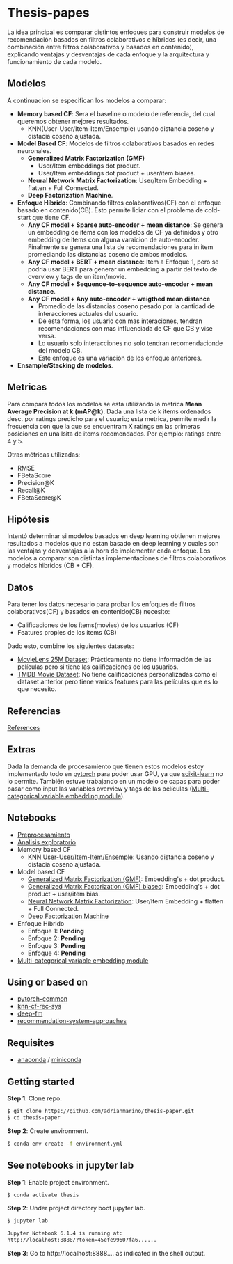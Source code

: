 
# Thesis-papes

La idea principal es comparar distintos enfoques para construir modelos de recomendación basados en filtros colaborativos e híbridos (es decir,  una combinación entre filtros colaborativos y basados en contenido), explicando ventajas y desventajas de cada enfoque y la arquitectura y funcionamiento de cada modelo.

## Modelos

A continuacion se especifican los modelos a comparar:

 *  **Memory based CF**: Sera el baseline o modelo de referencia, del cual queremos obtener mejores resultados.
    * KNN(User-User/Item-Item/Ensemple) usando distancia coseno y distacia coseno ajustada.
 *  **Model Based CF**: Modelos de filtros colaborativos basados en redes neuronales.
    *   **Generalized Matrix Factorization (GMF)**
        * User/Item embeddings dot product.
        * User/Item embeddings dot product + user/item biases.
    *   **Neural Network Matrix Factorization**: User/Item Embedding + flatten + Full Connected.
    *   **Deep Factorization Machine**.
 * **Enfoque Híbrido**: Combinando filtros colaborativos(CF) con el enfoque basado en contenido(CB). Esto permite lidiar con el problema de cold-start que tiene CF.
    * **Any CF model + Sparse auto-encoder + mean distance**: Se genera un embedding de items con los modelos de CF ya definidos y otro embedding de items con alguna varaicion de auto-encoder. Finalmente se genera una lista de recomendaciones para in item promediando las distancias coseno de ambos modelos.
    * **Any CF model + BERT + mean distance**: Item a Enfoque 1, pero se podria usar BERT para generar un embedding a partir del texto de overview y tags de un item/movie.
    * **Any CF model + Sequence-to-sequence auto-encoder + mean distance**.
    * **Any CF model + Any auto-encoder + weigthed mean distance**
        * Promedio de las distancias coseno pesado por la cantidad de interacciones actuales del usuario.
        * De esta forma, los usuario con mas interaciones, tendran recomendaciones con mas influenciada de CF que CB y vise versa.
        * Lo usuario solo interacciones no solo tendran recomendacionde del modelo CB.
        * Este enfoque es una variación de los enfoque anteriores.
 * **Ensample/Stacking de modelos**.

## Metricas

Para compara todos los modelos se esta utilizando la metrica **Mean Average Precision at k (mAP@k)**. Dada una lista de k items ordenados desc. por ratings predicho para el usuario; esta metrica, permite medir la frecuencia con que la que se encuentram X ratings en las primeras posiciones en una lsita de items recomendados. Por ejemplo: ratings entre 4 y 5.

Otras métricas utilizadas:
* RMSE
* FBetaScore
* Precision@K
* Recall@K
* FBetaScore@K

## Hipótesis

Intentó determinar si modelos basados en deep learning obtienen mejores resultados a modelos que no estan basado en deep learning y cuales son las ventajas y desventajas a la hora de implementar cada enfoque. Los modelos a comparar son distintas implementaciones de filtros colaborativos y modelos hibridos (CB + CF).

## Datos

Para tener los datos necesario para probar los enfoques de filtros colaborativos(CF) y basados en contenido(CB) necesito:
* Calificaciones de los ítems(movies) de los usuarios (CF)
* Features propies de los ítems (CB)

Dado esto, combine los siguientes datasets:

* [MovieLens 25M Dataset](https://grouplens.org/datasets/movielens/25m/): Prácticamente no tiene información de las películas pero si tiene las calificaciones de los usuarios.
* [TMDB Movie Dataset](https://www.kaggle.com/datasets/rounakbanik/the-movies-dataset?select=movies_metadata.csv): No tiene calificaciones personalizadas como el dataset anterior pero tiene varios features para las películas que es lo que necesito.


## Referencias

[References](https://github.com/adrianmarino/thesis-paper/tree/master/notebooks/references.ipynb)


## Extras

Dada la demanda de procesamiento que tienen estos modelos estoy implementado todo en [pytorch](https://pytorch.org) para poder usar GPU, ya que [scikit-learn](https://scikit-learn.org/stable/) no lo permite. También estuve trabajando en un modelo de capas para poder pasar como input las variables overview y tags de las películas ([Multi-categorical variable embedding module](https://github.com/adrianmarino/thesis-paper/tree/master/notebooks/weighted_avg_embedding_bag.ipynb)).

## Notebooks

* [Preprocesamiento](https://github.com/adrianmarino/thesis-paper/tree/master/notebooks/data-preprocessing.ipynb)
* [Analisis exploratorio](https://github.com/adrianmarino/thesis-paper/tree/master/notebooks/eda.ipynb)
* Memory based CF
  * [KNN User-User/Item-Item/Ensemple](https://github.com/adrianmarino/thesis-paper/tree/master/notebooks/models_knn.ipynb): Usando distancia coseno y distacia coseno ajustada.
* Model based CF
  * [Generalized Matrix Factorization (GMF)](https://github.com/adrianmarino/thesis-paper/tree/master/notebooks/models_gmf.ipynb): Embedding's + dot product.
  * [Generalized Matrix Factorization (GMF) biased](https://github.com/adrianmarino/thesis-paper/tree/master/notebooks/models_gmf_bias.ipynb): Embedding's + dot product + user/item bias.
  * [Neural Network Matrix Factorization](https://github.com/adrianmarino/thesis-paper/tree/master/notebooks/models_nn_mf.ipynb):  User/Item Embedding + flatten + Full Connected.
  * [Deep Factorization Machine](https://github.com/adrianmarino/thesis-paper/tree/master/notebooks/models_deep_fm.ipynb)
* Enfoque Híbrido
   * Enfoque 1: **Pending**
   * Enfoque 2: **Pending**
   * Enfoque 3: **Pending**
   * Enfoque 4: **Pending**
* [Multi-categorical variable embedding module](https://github.com/adrianmarino/thesis-paper/tree/master/notebooks/weighted_avg_embedding_bag.ipynb)

## Using or based on

* [pytorch-common](https://github.com/adrianmarino/pytorch-common)
* [knn-cf-rec-sys](https://github.com/adrianmarino/knn-cf-rec-sys)
* [deep-fm](https://github.com/adrianmarino/deep-fm)
* [recommendation-system-approaches](https://github.com/adrianmarino/recommendation-system-approaches)

## Requisites

* [anaconda](https://www.anaconda.com/products/individual) / [miniconda](https://docs.conda.io/en/latest/miniconda.html)


## Getting started

**Step 1**: Clone repo.

```bash
$ git clone https://github.com/adrianmarino/thesis-paper.git
$ cd thesis-paper
```

**Step 2**: Create environment.

```bash
$ conda env create -f environment.yml
```

## See notebooks in jupyter lab

**Step 1**: Enable project environment.

```bash
$ conda activate thesis
```

**Step 2**: Under project directory boot jupyter lab.

```bash
$ jupyter lab

Jupyter Notebook 6.1.4 is running at:
http://localhost:8888/?token=45efe99607fa6......
```

**Step 3**: Go to http://localhost:8888.... as indicated in the shell output.


